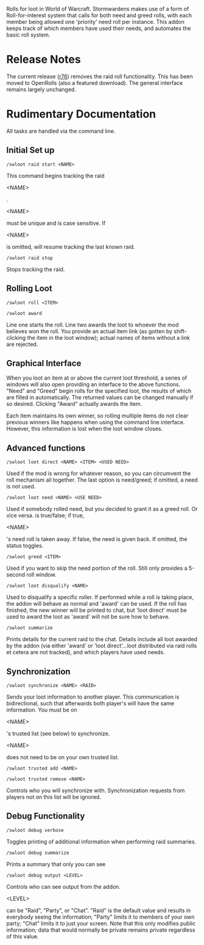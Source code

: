Rolls for loot in World of Warcraft.  Stormwardens makes use of a form of Roll-for-interest system that calls for both need and greed rolls, with each member being allowed one 'priority' need roll per instance.  This addon keeps track of which members have used their needs, and automates the basic roll system.

# Release Notes #
The current release ([r76](https://code.google.com/p/swloot/source/detail?r=76)) removes the raid roll functionality.  This has been moved to OpenRolls (also a featured download).  The general interface remains largely unchanged.

# Rudimentary Documentation #
All tasks are handled via the command line.

## Initial Set up ##
`/swloot raid start <NAME>`

This command begins tracking the raid 

&lt;NAME&gt;

.  

&lt;NAME&gt;

 must be unique and is case sensitive.  If 

&lt;NAME&gt;

 is omitted, will resume tracking the last known raid.

`/swloot raid stop`

Stops tracking the raid.

## Rolling Loot ##
`/swloot roll <ITEM>`

`/swloot award`

Line one starts the roll. Line two awards the loot to whoever the mod believes won the roll. You provide an actual item link (as gotten by shift-clicking the item in the loot window); actual names of items without a link are rejected.

## Graphical Interface ##
When you loot an item at or above the current loot threshold, a series of windows will also open providing an interface to the above functions.  "Need" and "Greed" begin rolls for the specified loot, the results of which are filled in automatically.  The returned values can be changed manually if so desired.  Clicking "Award" actually awards the item.

Each item maintains its own winner, so rolling multiple items do not clear previous winners like happens when using the command line interface.  However, this information is lost when the loot window closes.

## Advanced functions ##
`/swloot loot direct <NAME> <ITEM> <USED NEED>`

Used if the mod is wrong for whatever reason, so you can circumvent the roll mechanism all together. The last option is need/greed; if omitted, a need is not used.

`/swloot loot need <NAME> <USE NEED>`

Used if somebody rolled need, but you decided to grant it as a greed roll. Or vice versa.  <USE NEED> is true/false; if true, 

&lt;NAME&gt;

's need roll is taken away.  If false, the need is given back.  If omitted, the status toggles.

`/swloot greed <ITEM>`

Used if you want to skip the need portion of the roll. Still only provides a 5-second roll window.

`/swloot loot disqualify <NAME>`

Used to disqualify a specific roller.  If performed while a roll is taking place, the addon will behave as normal and 'award' can be used.  If the roll has finished, the new winner will be printed to chat, but 'loot direct' must be used to award the loot as 'award' will not be sure how to behave.

`/swloot summarize`

Prints details for the current raid to the chat. Details include all loot awarded by the addon (via either 'award' or 'loot direct'...loot distributed via raid rolls et cetera are not tracked), and which players have used needs.

## Synchronization ##

`/swloot synchronize <NAME> <RAID>`

Sends your loot information to another player. This communication is bidirectional, such that afterwards both player's will have the same information.  You must be on 

&lt;NAME&gt;

's trusted list (see below) to synchronize.  

&lt;NAME&gt;

 does not need to be on your own trusted list.

`/swloot trusted add <NAME>`

`/swloot trusted remove <NAME>`

Controls who you will synchronize with. Synchronization requests from players not on this list will be ignored.

## Debug Functionality ##

`/swloot debug verbose`

Toggles printing of additional information when performing raid summaries.

`/swloot debug summarize`

Prints a summary that only you can see

`/swloot debug output <LEVEL>`

Controls who can see output from the addon.  

&lt;LEVEL&gt;

 can be "Raid", "Party", or "Chat".  "Raid" is the default value and results in everybody seeing the information; "Party" limits it to members of your own party; "Chat" limits it to just your screen.  Note that this only modifies public information; data that would normally be private remains private regardless of this value.